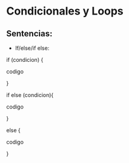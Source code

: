 # Condicionales y Loops

## Sentencias:
- If/else/if else:

if (condicion) {

codigo 

}

if else (condicion){

codigo

}

else {

codigo

}

